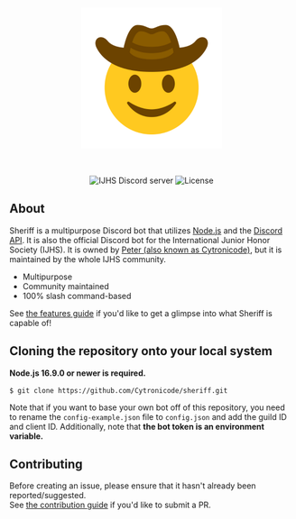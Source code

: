 <div align="center">
  <br />
  <p>
    <img src="/assets/sheriff.png" width="250" alt="Sheriff logo" />
  </p>
  <br />
  <p>
    <img src="https://img.shields.io/discord/932234446537625660?color=yellow&logo=discord&logoColor=white" alt="IJHS Discord server" />
    <img src="https://img.shields.io/github/license/Cytronicode/sheriff?color=blue" alt="License" />
  </p>
</div>

## About

Sheriff is a multipurpose Discord bot that utilizes [Node.js](https://nodejs.org) and the
[Discord API](https://discord.com/developers/docs/intro). It is also the official Discord bot for the International Junior Honor Society (IJHS). It is owned by [Peter (also known as Cytronicode)](mailto:novodoodle@gmail.com), but it is maintained by the whole IJHS community.

- Multipurpose
- Community maintained
- 100% slash command-based

See [the features guide](https://github.com/cytronicode/sheriff/blob/main/features.md) if you'd like to get a glimpse into what Sheriff is capable of!

## Cloning the repository onto your local system

**Node.js 16.9.0 or newer is required.**

```sh-session
$ git clone https://github.com/Cytronicode/sheriff.git
```

Note that if you want to base your own bot off of this repository, you need to rename the `config-example.json` file to `config.json` and add the guild ID and client ID. Additionally, note that **the bot token is an environment variable.**

## Contributing

Before creating an issue, please ensure that it hasn't already been reported/suggested.  
See [the contribution guide](https://github.com/cytronicode/sheriff/blob/main/.github/CONTRIBUTING.md) if you'd like to submit a PR.

